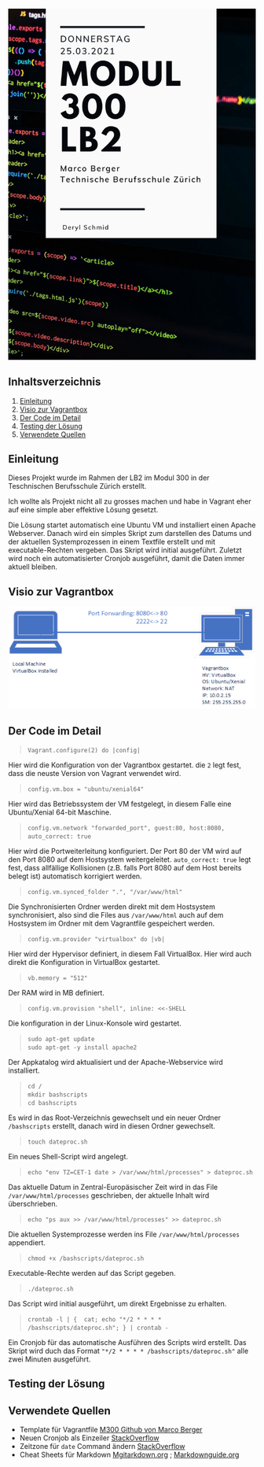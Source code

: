 ![Coversheet README](https://github.com/deaechti/m300_lb/blob/2d8c26848118fa98897fe05db46cf9568ca595a5/img/cover.png)

## Inhaltsverzeichnis
1. [Einleitung](#introduction)
1. [Visio zur Vagrantbox](#visio)
1. [Der Code im Detail](#codeexplained)
1. [Testing der Lösung](#testing)
1. [Verwendete Quellen](#sources)

## Einleitung <a name="introduction"></a>
Dieses Projekt wurde im Rahmen der LB2 im Modul 300 in der Teschnischen Berufsschule Zürich erstellt.

Ich wollte als Projekt nicht all zu grosses machen und habe in Vagrant eher auf eine simple aber effektive Lösung gesetzt.  

Die Lösung startet automatisch eine Ubuntu VM und installiert einen Apache Webserver. Danach wird ein simples Skript zum darstellen des Datums und der aktuellen Systemprozessen in einem Textfile erstellt und mit executable-Rechten vergeben. Das Skript wird initial ausgeführt. Zuletzt wird noch ein automatisierter Cronjob ausgeführt, damit die Daten immer aktuell bleiben.

## Visio zur Vagrantbox <a name="visio"></a>
![Visio Umgebung](https://github.com/deaechti/m300_lb/blob/0b60e5cdc9acc233afdbb2f939b506df52693e93/img/visio.png)

## Der Code im Detail <a name="codeexplained"></a>
>`Vagrant.configure(2) do |config|`  

Hier wird die Konfiguration von der Vagrantbox gestartet. die `2` legt fest, dass die neuste Version von Vagrant verwendet wird.

  
>`config.vm.box = "ubuntu/xenial64"`  

Hier wird das Betriebssystem der VM festgelegt, in diesem Falle eine Ubuntu/Xenial 64-bit Maschine.

  
>`config.vm.network "forwarded_port", guest:80, host:8080, auto_correct: true`  

Hier wird die Portweiterleitung konfiguriert. Der Port 80 der VM wird auf den Port 8080 auf dem Hostsystem weitergeleitet. `auto_correct: true` legt fest, dass allfällige Kollisionen (z.B. falls Port 8080 auf dem Host bereits belegt ist) automatisch korrigiert werden.

  
>`config.vm.synced_folder ".", "/var/www/html"`  

Die Synchronisierten Ordner werden direkt mit dem Hostsystem synchronisiert, also sind die Files aus `/var/www/html` auch auf dem Hostsystem im Ordner mit dem Vagrantfile gespeichert werden.

  
>`config.vm.provider "virtualbox" do |vb|`  

Hier wird der Hypervisor definiert, in diesem Fall VirtualBox. Hier wird auch direkt die Konfiguration in VirtualBox gestartet.

  
>`vb.memory = "512"`  

Der RAM wird in MB definiert.

  
>`config.vm.provision "shell", inline: <<-SHELL`  

Die konfiguration in der Linux-Konsole wird gestartet.

>`sudo apt-get update`  
>`sudo apt-get -y install apache2`  

Der Appkatalog wird aktualisiert und der Apache-Webservice wird installiert.

  
>`cd /`  
>`mkdir bashscripts`  
>`cd bashscripts`  

Es wird in das Root-Verzeichnis gewechselt und ein neuer Ordner `/bashscripts` erstellt, danach wird in diesen Ordner gewechselt.

  
>`touch dateproc.sh`  

Ein neues Shell-Script wird angelegt.

>`echo "env TZ=CET-1 date > /var/www/html/processes" > dateproc.sh`  

Das aktuelle Datum in Zentral-Europäsischer Zeit wird in das File `/var/www/html/processes` geschrieben, der aktuelle Inhalt wird überschrieben.

>`echo "ps aux >> /var/www/html/processes" >> dateproc.sh`  

Die aktuellen Systemprozesse werden ins File `/var/www/html/processes` appendiert.

>`chmod +x /bashscripts/dateproc.sh`  

Executable-Rechte werden auf das Script gegeben.

  
>`./dateproc.sh`  

Das Script wird initial ausgeführt, um direkt Ergebnisse zu erhalten.

  
>`crontab -l | {  cat; echo "*/2 * * * * /bashscripts/dateproc.sh"; } | crontab -`  

Ein Cronjob für das automatische Ausführen des Scripts wird erstellt. Das Skript wird duch das Format `"*/2 * * * * /bashscripts/dateproc.sh"` alle zwei Minuten ausgeführt.


## Testing der Lösung <a name="testing"></a>


## Verwendete Quellen <a name="sources"></a>
- Template für Vagrantfile [M300 Github von Marco Berger](https://github.com/mc-b/M300/tree/master/vagrant/web)
- Neuen Cronjob als Einzeiler [StackOverflow](https://stackoverflow.com/questions/878600/how-to-create-a-cron-job-using-bash-automatically-without-the-interactive-editor)
- Zeitzone für `date` Command ändern [StackOverflow](https://unix.stackexchange.com/questions/48101/how-can-i-have-date-output-the-time-from-a-different-timezone)
- Cheat Sheets für Markdown [Mgitarkdown.org](https://www.markdownguide.org/basic-syntax/) ; [Markdownguide.org](https://www.markdownguide.org/extended-syntax/)